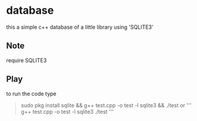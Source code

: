 # database
this a simple c++ database of a little library using 'SQLITE3'
## Note
require SQLITE3
## Play
to run the code type 
>sudo pkg install sqlite && g++ test.cpp -o test -l sqlite3 && ./test
or
'''
g++ test.cpp -o test -l sqlite3
./test
'''
